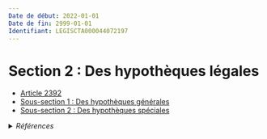 ```yaml
---
Date de début: 2022-01-01
Date de fin: 2999-01-01
Identifiant: LEGISCTA000044072197
---
```


<h1>Section 2 : Des hypothèques légales</h1>

- [Article 2392](article_2392.md)
- [Sous-section 1 : Des hypothèques générales](sous-section_1/README.md)
- [Sous-section 2 : Des hypothèques spéciales](sous-section_2/README.md)

<details>
  <summary><em>Références</em></summary>

  <h2>Articles faisant référence à la section</h2>
  
  <ul>
    <li>
      <a href="https://legal.tricoteuses.fr//redirection/LEGIARTI000044045526?vers=git&vers=legifrance">Ordonnance n° 2021-1192 du 15 septembre 2021 portant réforme du droit des sûretés - article 15 ENTIEREMENT_MODIF</a> MODIFIE source
    </li>
  </ul>
</details>
